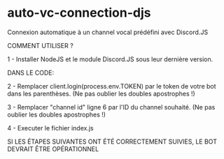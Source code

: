 # auto-vc-connection-djs
Connexion automatique à un channel vocal prédéfini avec Discord.JS 


COMMENT UTILISER ?

1 - Installer NodeJS et le module Discord.JS sous leur dernière version.

DANS LE CODE:

2 - Remplacer client.login(process.env.TOKEN) par le token de votre bot dans les parenthèses. (Ne pas oublier les doubles apostrophes !)

3 - Remplacer "channel id" ligne 6 par l'ID du channel souhaité. (Ne pas oublier les doubles apostrophes !)

4 - Executer le fichier index.js


SI LES ÉTAPES SUIVANTES ONT ÉTÉ CORRECTEMENT SUIVIES, LE BOT DEVRAIT ÊTRE OPÉRATIONNEL

